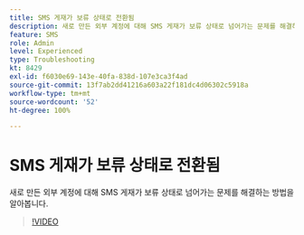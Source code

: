 ```yaml
---
title: SMS 게재가 보류 상태로 전환됨
description: 새로 만든 외부 계정에 대해 SMS 게재가 보류 상태로 넘어가는 문제를 해결하는 방법을 알아봅니다.
feature: SMS
role: Admin
level: Experienced
type: Troubleshooting
kt: 8429
exl-id: f6030e69-143e-40fa-838d-107e3ca3f4ad
source-git-commit: 13f7ab2dd41216a603a22f181dc4d06302c5918a
workflow-type: tm+mt
source-wordcount: '52'
ht-degree: 100%

---
```


# SMS 게재가 보류 상태로 전환됨

새로 만든 외부 계정에 대해 SMS 게재가 보류 상태로 넘어가는 문제를 해결하는 방법을 알아봅니다.

>[!VIDEO](https://video.tv.adobe.com/v/335986?quality=12&learn=on)
